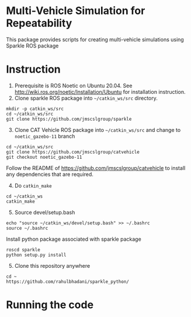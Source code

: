 # Multi-Vehicle Simulation for Repeatability
This package provides scripts for creating multi-vehicle simulations using Sparkle ROS package

# Instruction
1. Prerequisite is ROS Noetic on Ubuntu 20.04. See http://wiki.ros.org/noetic/Installation/Ubuntu for installation instruction.
2. Clone sparkle ROS package into `~/catkin_ws/src` directory. 
```
mkdir -p catkin_ws/src
cd ~/catkin_ws/src
git clone https://github.com/jmscslgroup/sparkle
```
3. Clone CAT Vehicle ROS package into `~/catkin_ws/src` and change to `noetic_gazebo-11` branch
```
cd ~/catkin_ws/src
git clone https://github.com/jmscslgroup/catvehicle
git checkout noetic_gazebo-11
```
Follow the README of https://github.com/jmscslgroup/catvehicle to install any dependencies that are required.

4. Do `catkin_make`
```
cd ~/catkin_ws
catkin_make
```

5. Source devel/setup.bash
```
echo "source ~/catkin_ws/devel/setup.bash" >> ~/.bashrc
source ~/.bashrc
```

Install python package associated with sparkle package
```
roscd sparkle
python setup.py install

```

5. Clone this repository anywhere
```
cd ~
https://github.com/rahulbhadani/sparkle_python/

```

# Running the code


